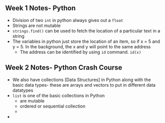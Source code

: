 
## Week 1 Notes- Python 

* Division of two `int` in python always gives out a `float `
* Strings are not mutable 
* `strings.find()` can be used to fetch the location of a particular text in a string
* The variables in python just store the location of an item,  so if x = 5 and y = 5. In the background, the x and y will point to the same address
	* The address can be identified by using `id` command. `id(x)`

## Week 2 Notes- Python Crash Course

* We also have collections [Data Structures] in Python along with the basic data types- these are arrays and vectors to put in different data datatypes
* `list` is one of the basic collections in Python
	* are mutable
	* ordered or sequential collection
	* 
* 

<!--stackedit_data:
eyJoaXN0b3J5IjpbMTA1NDAzNDI3NiwxOTc0NzYxMDA2LDE4Nj
MyMDIxOTcsLTEwNTgzMjEwNTddfQ==
-->
